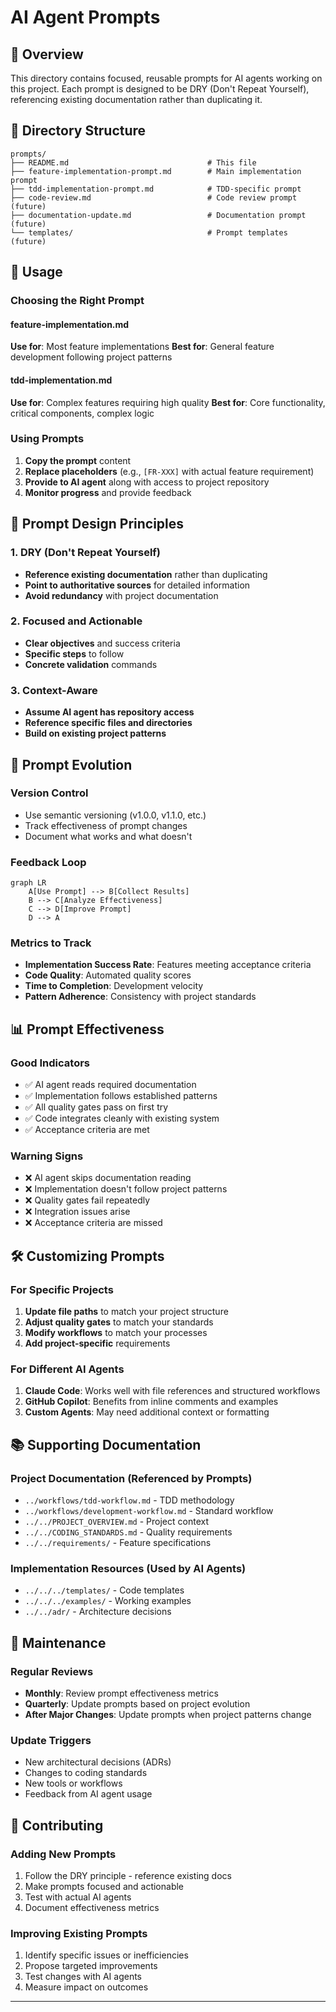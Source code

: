 # AI Agent Prompts

## 🎯 Overview

This directory contains focused, reusable prompts for AI agents working on this project. Each prompt is designed to be DRY (Don't Repeat Yourself), referencing existing documentation rather than duplicating it.

## 📁 Directory Structure

```
prompts/
├── README.md                               # This file
├── feature-implementation-prompt.md        # Main implementation prompt
├── tdd-implementation-prompt.md            # TDD-specific prompt
├── code-review.md                          # Code review prompt (future)
├── documentation-update.md                 # Documentation prompt (future)
└── templates/                              # Prompt templates (future)
```

## 🚀 Usage

### Choosing the Right Prompt

#### feature-implementation.md
**Use for**: Most feature implementations
**Best for**: General feature development following project patterns

#### tdd-implementation.md  
**Use for**: Complex features requiring high quality
**Best for**: Core functionality, critical components, complex logic

### Using Prompts

1. **Copy the prompt** content
2. **Replace placeholders** (e.g., `[FR-XXX]` with actual feature requirement)
3. **Provide to AI agent** along with access to project repository
4. **Monitor progress** and provide feedback

## 📝 Prompt Design Principles

### 1. DRY (Don't Repeat Yourself)
- **Reference existing documentation** rather than duplicating
- **Point to authoritative sources** for detailed information
- **Avoid redundancy** with project documentation

### 2. Focused and Actionable
- **Clear objectives** and success criteria
- **Specific steps** to follow
- **Concrete validation** commands

### 3. Context-Aware
- **Assume AI agent has repository access**
- **Reference specific files and directories**
- **Build on existing project patterns**

## 🔄 Prompt Evolution

### Version Control
- Use semantic versioning (v1.0.0, v1.1.0, etc.)
- Track effectiveness of prompt changes
- Document what works and what doesn't

### Feedback Loop
```mermaid
graph LR
    A[Use Prompt] --> B[Collect Results]
    B --> C[Analyze Effectiveness]
    C --> D[Improve Prompt]
    D --> A
```

### Metrics to Track
- **Implementation Success Rate**: Features meeting acceptance criteria
- **Code Quality**: Automated quality scores  
- **Time to Completion**: Development velocity
- **Pattern Adherence**: Consistency with project standards

## 📊 Prompt Effectiveness

### Good Indicators
- ✅ AI agent reads required documentation
- ✅ Implementation follows established patterns
- ✅ All quality gates pass on first try
- ✅ Code integrates cleanly with existing system
- ✅ Acceptance criteria are met

### Warning Signs
- ❌ AI agent skips documentation reading
- ❌ Implementation doesn't follow project patterns
- ❌ Quality gates fail repeatedly
- ❌ Integration issues arise
- ❌ Acceptance criteria are missed

## 🛠️ Customizing Prompts

### For Specific Projects
1. **Update file paths** to match your project structure
2. **Adjust quality gates** to match your standards
3. **Modify workflows** to match your processes
4. **Add project-specific** requirements

### For Different AI Agents
1. **Claude Code**: Works well with file references and structured workflows
2. **GitHub Copilot**: Benefits from inline comments and examples
3. **Custom Agents**: May need additional context or formatting

## 📚 Supporting Documentation

### Project Documentation (Referenced by Prompts)
- `../workflows/tdd-workflow.md` - TDD methodology
- `../workflows/development-workflow.md` - Standard workflow
- `../../PROJECT_OVERVIEW.md` - Project context
- `../../CODING_STANDARDS.md` - Quality requirements
- `../../requirements/` - Feature specifications

### Implementation Resources (Used by AI Agents)
- `../../../templates/` - Code templates
- `../../../examples/` - Working examples
- `../../adr/` - Architecture decisions

## 🔧 Maintenance

### Regular Reviews
- **Monthly**: Review prompt effectiveness metrics
- **Quarterly**: Update prompts based on project evolution
- **After Major Changes**: Update prompts when project patterns change

### Update Triggers
- New architectural decisions (ADRs)
- Changes to coding standards
- New tools or workflows
- Feedback from AI agent usage

## 🤝 Contributing

### Adding New Prompts
1. Follow the DRY principle - reference existing docs
2. Make prompts focused and actionable
3. Test with actual AI agents
4. Document effectiveness metrics

### Improving Existing Prompts
1. Identify specific issues or inefficiencies
2. Propose targeted improvements
3. Test changes with AI agents
4. Measure impact on outcomes

---

